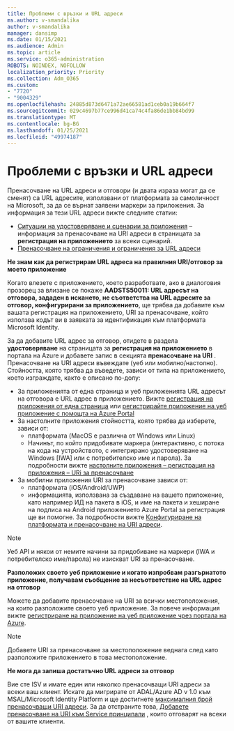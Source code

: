 ```yaml
---
title: Проблеми с връзки и URL адреси
ms.author: v-smandalika
author: v-smandalika
manager: dansimp
ms.date: 01/15/2021
ms.audience: Admin
ms.topic: article
ms.service: o365-administration
ROBOTS: NOINDEX, NOFOLLOW
localization_priority: Priority
ms.collection: Adm_O365
ms.custom:
- "7720"
- "9004329"
ms.openlocfilehash: 24885d873d6471a72ae66581ad1ceb0a19b664f7
ms.sourcegitcommit: 029c4697b77ce996d41ca74c4fa86de1bb84bd99
ms.translationtype: MT
ms.contentlocale: bg-BG
ms.lasthandoff: 01/25/2021
ms.locfileid: "49974187"
---
```

# <a name="issues-with-links-and-urls"></a>Проблеми с връзки и URL адреси

Пренасочване на URL адреси и отговори (и двата израза могат да се сменят) са URL адресите, използвани от платформата за самоличност на Microsoft, за да се върнат заявени маркери за приложения. За информация за тези URL адреси вижте следните статии:

- [Ситуации на удостоверяване и сценарии за приложения](https://docs.microsoft.com/azure/active-directory/develop/authentication-flows-app-scenarios) – информация за пренасочване на URI адреси в страницата за **регистрация на приложението** за всеки сценарий.
- [Пренасочване на ограничения и ограничения за URL адреси](https://docs.microsoft.com/azure/active-directory/develop/reply-url)

**Не знам как да регистрирам URL адреса на правилния URI/отговор за моето приложение**

Когато влезете с приложението, което разработвате, ако в диалоговия прозорец за влизане се покаже **AADSTS50011: URL адресът на отговора, зададен в искането, не съответства на URL адресите за отговор, <your app ID> конфигурирани за приложението**, ще трябва да добавите към вашата регистрация на приложението, URI за пренасочване, който използва кодът ви в заявката за идентификация към платформата Microsoft Identity.

За да добавите URL адрес за отговор, отидете в раздела **удостоверяване** на страницата за **регистрация на приложението** в портала на Azure и добавете запис в секцията **пренасочване на URI** . Пренасочване на URI адреси въвеждате (уеб или мобилно/настолно). Стойността, която трябва да въведете, зависи от типа на приложението, което изграждате, както е описано по-долу:

- За приложенията от една страница и уеб приложенията URL адресът на отговора е URL адрес в приложението. Вижте [регистрация на приложения от една страница](https://docs.microsoft.com/azure/active-directory/develop/scenario-spa-app-registration#register-a-redirect-uri) или [регистрирайте приложение на уеб приложение с помощта на Azure Portal](https://docs.microsoft.com/azure/active-directory/develop/scenario-web-app-sign-user-app-registration?tabs=aspnetcore#register-an-app-using-azure-portal)
- За настолните приложения стойността, която трябва да изберете, зависи от:
    - платформата (MacOS е различна от Windows или Linux)
    - Начинът, по който придобивате маркера (интерактивно, с потока на кода на устройството, с интегрирано удостоверяване на Windows [IWA] или с потребителско име и парола).
    За подробности вижте [настолните приложения – регистрация на приложения – URi за пренасочване](https://docs.microsoft.com/azure/active-directory/develop/scenario-desktop-app-registration#redirect-uris)
- За мобилни приложения URI за пренасочване зависи от:
    - платформата (iOS/Android/UWP)
    - информацията, използвана за създаване на вашето приложение, като например ИД на пакета в iOS, и име на пакета и хеширане на подписа на Android приложението Azure Portal за регистрация ще ви помогне. За подробности вижте [Конфигуриране на платформата и пренасочване на URI адреси](https://docs.microsoft.com/azure/active-directory/develop/scenario-mobile-app-registration#platform-configuration-and-redirect-uris).

> [!NOTE]
> Уеб API и някои от немите начини за придобиване на маркери (IWA и потребителско име/парола) не изискват URI за пренасочване.

**Разположих своето уеб приложение и когато изпробвам разгърнатото приложение, получавам съобщение за несъответствие на URL адрес на отговор**

Можете да добавите пренасочване на URI за всички местоположения, на които разположите своето уеб приложение. За повече информация вижте [регистриране на приложение на уеб приложение чрез портала на Azure](https://docs.microsoft.com/azure/active-directory/develop/scenario-web-app-sign-user-app-registration).

> [!NOTE]
> Добавете URI за пренасочване за местоположение веднага след като разположите приложението в това местоположение.

**Не мога да запиша достатъчно URL адреси за отговор**

Вие сте ISV и имате един или няколко пренасочващи URI адреси за всеки ваш клиент. Искате да мигрирате от ADAL/Azure AD v 1.0 към MSAL/Microsoft Identity Platform и ще достигнете [максималния брой пренасочващи URI адреси](https://docs.microsoft.com/azure/active-directory/develop/reply-url#maximum-number-of-redirect-uris). За да отстраните това, [Добавете пренасочване на URI към Service принципали](https://docs.microsoft.com/azure/active-directory/develop/reply-url#add-redirect-uris-to-service-principals) , които отговарят на всеки от вашите клиенти.
